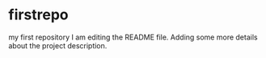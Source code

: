 # firstrepo
my first repository
I am editing the README file. Adding some more details about the project description.
